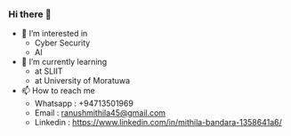 ### Hi there 👋


 - 👀 I’m interested in
   - Cyber Security
   - AI
 - 🌱 I’m currently learning
    - at SLIIT
    - at University of Moratuwa
 - 📫 How to reach me
    - Whatsapp : +94713501969
    - Email : ranushmithila45@gmail.com
    - Linkedin : https://www.linkedin.com/in/mithila-bandara-1358641a6/
<!--
**RanushMithila/RanushMithila** is a ✨ _special_ ✨ repository because its `README.md` (this file) appears on your GitHub profile.

Here are some ideas to get you started:

- 🔭 I’m currently working on ...

- 👯 I’m looking to collaborate on ...
- 🤔 I’m looking for help with ...
- 💬 Ask me about ...
- 📫 How to reach me: ...
- 😄 Pronouns: ...
- ⚡ Fun fact: ...
-->
